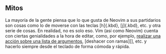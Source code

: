 


## Mitos

La mayoría de la gente piensa que lo que gusta de Neovim a sus partidarios
son cosas como lo de moverse con las teclas [h]{.kbd}, [j]{.kbd}, etc. y
otra serie de cosas. En realidad, no es solo eso. Vim (así como Neovim)
cuenta con ciertas genialidades a la hora de editar, como, por ejemplo,
[realizar una acción sobre una lista de
argumentos](#actuar-sobre-varios-archivos), [deshacer con ramas][], etc. y
hacerlo siempre desde el teclado de forma cómoda y rápida.


